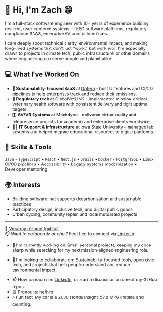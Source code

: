 # 👋 Hi, I'm Zach 😁

I'm a full-stack software engineer with 10+ years of experience building resilient, user-centered systems — ESG software platforms, regulatory compliance SAAS, enterprise AV control interfaces.

I care deeply about technical clarity, environmental impact, and making long-lived systems that don't just "work," but work *well*. I'm especially drawn to projects in climate tech, public infrastructure, or other domains where engineering can serve people and planet alike.

## 💻 What I've Worked On

- 🌱 **Sustainability-focused SaaS** at [Optera](https://opteraclimate.com) – built UI features and CI/CD pipelines to help enterprises track and reduce their emissions.
- 🐾 **Regulatory tech** at GlobalVetLINK – implemented mission-critical veterinary health software with consistent delivery and tight uptime targets.
- 🎛️ **AV/VR Systems** at Mechdyne – delivered virtual reality and telepresence projects for academic and enterprise clients worldwide.
- 🧑‍🔧 **IT Support & Infrastructure** at Iowa State University – managed lab systems and helped migrate educational resources to digital platforms.

## 🧠 Skills & Tools

`Java` • `TypeScript` • `React` • `Next.js` • `Grails` • `Docker` • `PostgreSQL` • `Linux`  
CI/CD pipelines • Accessibility • Legacy systems modernization • Developer mentoring

## 🌍 Interests

- Building software that supports decarbonization and sustainable practices
- Participatory design, inclusive tech, and digital public goods
- Urban cycling, community repair, and local mutual aid projects

---

📄 [View my résumé (public)](https://github.com/zcoffin86/resume/blob/main/README.md)  
📫 _Want to collaborate or chat?_ Feel free to connect via [LinkedIn](https://www.linkedin.com/in/zcoffin86)

- 🔭 I'm currently working on: Small personal projects, keeping my code sharp while searching for my next mission-aligned engineering role.
<!-- - 🌱 I'm currently learning: How to design software systems for low-carbon infrastructure, and exploring lifecycle emissions modeling for everyday tech. -->
- 👯 I'm looking to collaborate on: Sustainability-focused tools, open civic tech, and projects that help people understand and reduce environmental impact.
<!-- - 💬 Ask me about: Clean architecture, system resilience, legacy refactors, and developer onboarding at scale. -->
- 📫 How to reach me: [LinkedIn](https://www.linkedin.com/in/zcoffin86), or start a discussion on one of my GitHub repos.
- 😄 Pronouns: he/him
- ⚡ Fun fact: My car is a 2000 Honda Insight. 57.8 MPG lifetime and counting.


<!--
**zcoffin86/zcoffin86** is a ✨ _special_ ✨ repository because its `README.md` (this file) appears on your GitHub profile.

Here are some ideas to get you started:

- 🔭 I'm currently working on ...
- 🌱 I'm currently learning ...
- 👯 I'm looking to collaborate on ...
- 🤔 I'm looking for help with ...
- 💬 Ask me about ...
- 📫 How to reach me: ...
- 😄 Pronouns: ...
- ⚡ Fun fact: ...
-->
